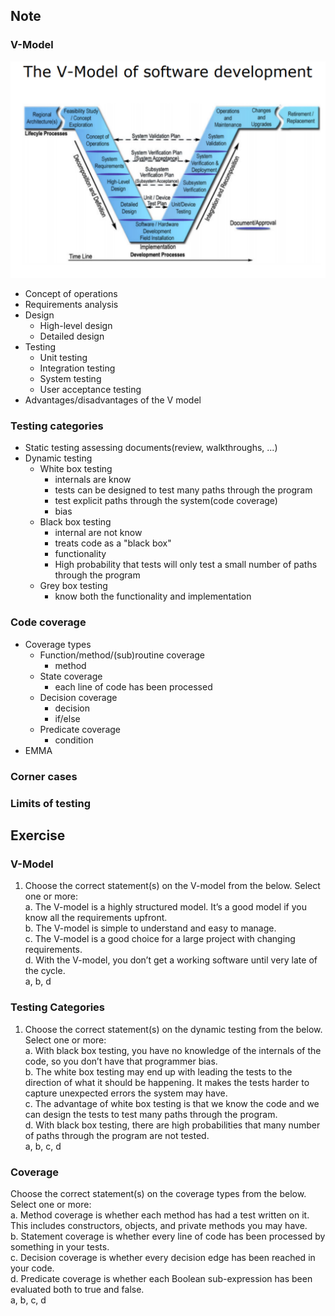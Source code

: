 ## Note
### V-Model
![avatar](https://github.com/kechenkristin/imagesGitHub/blob/main/notes/uni/ecm2414/V-Model.png)
- Concept of operations
- Requirements analysis
- Design
	- High-level design 
	- Detailed design
- Testing
	- Unit testing
	- Integration testing
	- System testing
	- User acceptance testing
- Advantages/disadvantages of the V model

### Testing categories
- Static testing
assessing documents(review, walkthroughs, ...)
- Dynamic testing
	- White box testing
		- internals are know
		- tests can be designed to test many paths through the program
		- test explicit paths through the system(code coverage)
		- bias
	- Black box testing
		- internal are not know
		- treats code as a "black box"
		- functionality
		- High probability that tests will only test a small number of paths through the program
	- Grey box testing
		- know both the functionality and implementation

### Code coverage
- Coverage types
	- Function/method/(sub)routine coverage
		- method
	- State coverage
		- each line of code has been processed 
	- Decision coverage
		- decision
		- if/else
	- Predicate coverage
		- condition
- EMMA

### Corner cases
### Limits of testing

## Exercise
### V-Model
1. Choose the correct statement(s) on the V-model from the below. Select one or more:  
a. The V-model is a highly structured model. It’s a good model if you know all the requirements upfront.  
b. The V-model is simple to understand and easy to manage.  
c. The V-model is a good choice for a large project with changing requirements.  
d. With the V-model, you don’t get a working software until very late of the cycle.  
a, b, d  

### Testing Categories
1. Choose the correct statement(s) on the dynamic testing from the below. Select one or more:  
a. With black box testing, you have no knowledge of the internals of the code, so you don’t have that programmer bias.  
b. The white box testing may end up with leading the tests to the direction of what it should be happening. It makes the tests harder to capture unexpected errors the system may have.  
c. The advantage of white box testing is that we know the code and we can design the tests to test many paths through the program.  
d. With black box testing, there are high probabilities that many number of paths through the program are not tested.   
a, b, c, d  

### Coverage 
Choose the correct statement(s) on the coverage types from the below. Select one or more:  
a. Method coverage is whether each method has had a test written on it. This includes constructors, objects, and private methods you may have.  
b. Statement coverage is whether every line of code has been processed by something in your tests.  
c. Decision coverage is whether every decision edge has been reached in your code.  
d. Predicate coverage is whether each Boolean sub-expression has been evaluated both to true and false.  
a, b, c, d  

